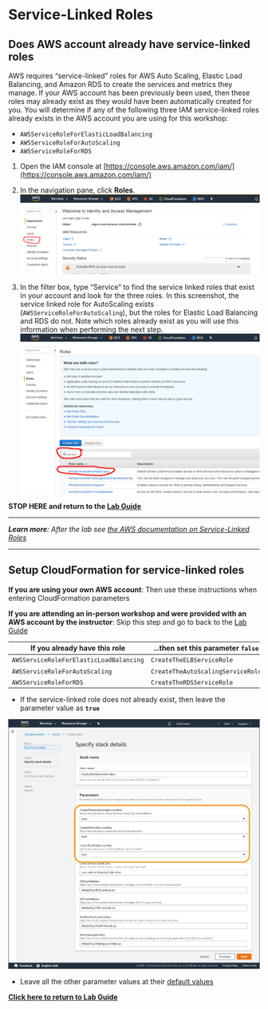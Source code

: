 # Service-Linked Roles

## Does AWS account already have service-linked roles <a name="exist_service_linked_roles"></a>

AWS requires “service-linked” roles for AWS Auto Scaling, Elastic Load Balancing, and Amazon RDS to create the services and metrics they manage. If your AWS account has been previously been used, then these roles may already exist as they would have been automatically created for you. You will determine if any of the following three IAM service-linked roles already exists in the AWS account you are using for this workshop:

* `AWSServiceRoleForElasticLoadBalancing`
* `AWSServiceRoleForAutoScaling`
* `AWSServiceRoleForRDS`

1. Open the IAM console at [https://console.aws.amazon.com/iam/](https://console.aws.amazon.com/iam/)

1. In the navigation pane, click **Roles**.  
![SelectIAMRoles](../Images/SelectIAMRoles.png)  

1. In the filter box, type “Service” to find the service linked roles that exist in your account and look for the three roles. In this screenshot, the service linked role for AutoScaling exists (`AWSServiceRoleForAutoScaling`), but the roles for Elastic Load Balancing and RDS do not. Note which roles already exist as you will use this information when performing the next step.  
![LookingForServiceLinkedRoles](../Images/LookingForServiceLinkedRoles.png)

**STOP HERE and return to the [Lab Guide](../Lab_Guide.md)**

---
*__Learn more__: After the lab see [the AWS documentation on Service-Linked Roles](https://docs.aws.amazon.com/IAM/latest/UserGuide/using-service-linked-roles.html)*

---

## Setup CloudFormation for service-linked roles <a name="cfn_service_linked_roles"></a>

**If you are using your own AWS account**: Then use these instructions when entering CloudFormation parameters

**If you are attending an in-person workshop and were provided with an AWS account by the instructor**: Skip this step and go to back to the [Lab Guide](../Lab_Guide.md)

| If you already have this role           | ...then set this parameter **`false`** |
| --------------------------------------- | ----------------------------------- |
| `AWSServiceRoleForElasticLoadBalancing` | `CreateTheELBServiceRole`           |
| `AWSServiceRoleForAutoScaling`          | `CreateTheAutoScalingServiceRole`   |
| `AWSServiceRoleForRDS`                  | `CreateTheRDSServiceRole`           |

* If the service-linked role does not already exist, then leave the parameter value as **`true`**

![CFNParameters-service-linked-ohio](../Images/CFNParameters-service-linked-ohio.png)

* Leave all the other parameter values at their [default values](CFN_Parameters.md)

**[Click here to return to Lab Guide](../Lab_Guide.md)**
